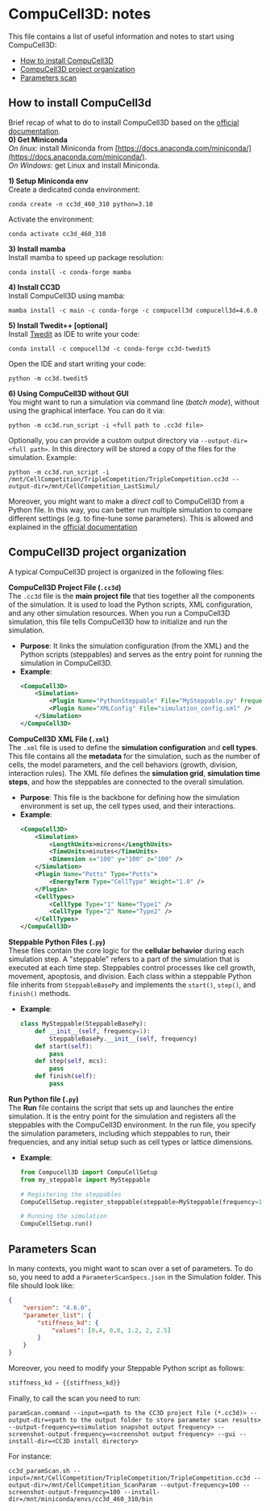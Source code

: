 # CompuCell3D: notes
This file contains a list of useful information and notes to start using CompuCell3D:
- [How to install CompuCell3D](#how-to-install-compucell3d)
- [CompuCell3D project organization](#compucell3d-project-organization)
- [Parameters scan](#parameters-scan)

## How to install CompuCell3d
Brief recap of what to do to install CompuCell3D based on the [official documentation](https://compucell3d.org/SrcBin). <br>
**0) Get Miniconda** <br>
*On linux:* install Miniconda from [https://docs.anaconda.com/miniconda/](https://docs.anaconda.com/miniconda/). <br>
*On Windows:* get Linux and install Miniconda. <br>

**1) Setup Miniconda env** <br>
Create a dedicated conda environment:
```
conda create -n cc3d_460_310 python=3.10
```
Activate the environment: <br>
```
conda activate cc3d_460_310 
```

**3) Install mamba** <br>
Install mamba to speed up package resolution:
```
conda install -c conda-forge mamba
```

**4) Install CC3D** <br>
Install CompuCell3D using mamba:
```
mamba install -c main -c conda-forge -c compucell3d compucell3d=4.6.0 
```

**5) Install Twedit++ [optional]** <br>
Install [Twedit](https://github.com/CompuCell3D/cc3d-twedit5) as IDE to write your code:
```
conda install -c compucell3d -c conda-forge cc3d-twedit5
```
Open the IDE and start writing your code:
```
python -m cc3d.twedit5
```

**6) Using CompuCell3D without GUI** <br>
You might want to run a simulation via command line (*batch mode*), without using the graphical interface. You can do it via:
```
python -m cc3d.run_script -i <full path to .cc3d file>
```
Optionally, you can provide a custom output directory via `--output-dir=<full path>`. In this directory will be stored a copy of the files for the simulation. Example: 
```
python -m cc3d.run_script -i /mnt/CellCompetition/TripleCompetition/TripleCompetition.cc3d --output-dir=/mnt/CellCompetition_LastSimul/
```
Moreover, you might want to make a *direct call* to CompuCell3D from a Python file. In this way, you can better run multiple simulation to compare different settings (e.g. to fine-tune some parameters). This is allowed and explained in the [official documentation](https://compucell3dreferencemanual.readthedocs.io/en/latest/calling_cc3d_directly_from_python.html)


## CompuCell3D project organization
A typical CompuCell3D project is organized in the following files: <br>

**CompuCell3D Project File (`.cc3d`)** <br>
The `.cc3d` file is the **main project file** that ties together all the components of the simulation. It is used to load the Python scripts, XML configuration, and any other simulation resources. When you run a CompuCell3D simulation, this file tells CompuCell3D how to initialize and run the simulation.
- **Purpose**: It links the simulation configuration (from the XML) and the Python scripts (steppables) and serves as the entry point for running the simulation in CompuCell3D.
- **Example**:
    ```xml
    <CompuCell3D>
        <Simulation>
            <Plugin Name="PythonSteppable" File="MySteppable.py" Frequency="10" />
            <Plugin Name="XMLConfig" File="simulation_config.xml" />
        </Simulation>
    </CompuCell3D>
    ```

**CompuCell3D XML File (`.xml`)** <br>
The `.xml` file is used to define the **simulation configuration** and **cell types**. This file contains all the **metadata** for the simulation, such as the number of cells, the model parameters, and the cell behaviors (growth, division, interaction rules). The XML file defines the **simulation grid**, **simulation time steps**, and how the steppables are connected to the overall simulation.
- **Purpose**: This file is the backbone for defining how the simulation environment is set up, the cell types used, and their interactions.
- **Example**:
    ```xml
    <CompuCell3D>
        <Simulation>
            <LengthUnits>microns</LengthUnits>
            <TimeUnits>minutes</TimeUnits>
            <Dimension x="100" y="100" z="100" />
        </Simulation>
        <Plugin Name="Potts" Type="Potts">
            <EnergyTerm Type="CellType" Weight="1.0" />
        </Plugin>
        <CellTypes>
            <CellType Type="1" Name="Type1" />
            <CellType Type="2" Name="Type2" />
        </CellTypes>
    </CompuCell3D>
    ```

**Steppable Python Files (`.py`)** <br>
These files contain the core logic for the **cellular behavior** during each simulation step. A "steppable" refers to a part of the simulation that is executed at each time step. Steppables control processes like cell growth, movement, apoptosis, and division. Each class within a steppable Python file inherits from `SteppableBasePy` and implements the `start()`, `step()`, and `finish()` methods.
- **Example**:
    ```python
    class MySteppable(SteppableBasePy):
        def __init__(self, frequency=1):
            SteppableBasePy.__init__(self, frequency)
        def start(self):
            pass
        def step(self, mcs):
            pass 
        def finish(self):
            pass
    ```

**Run Python file (`.py`)** <br>
The **Run** file contains the script that sets up and launches the entire simulation. It is the entry point for the simulation and registers all the steppables with the CompuCell3D environment. In the run file, you specify the simulation parameters, including which steppables to run, their frequencies, and any initial setup such as cell types or lattice dimensions.
- **Example**:
    ```python
    from Compucell3D import CompuCellSetup
    from my_steppable import MySteppable

    # Registering the steppables
    CompuCellSetup.register_steppable(steppable=MySteppable(frequency=10))

    # Running the simulation
    CompuCellSetup.run()
    ```

## Parameters Scan
In many contexts, you might want to scan over a set of parameters. To do so, you need to add a `ParameterScanSpecs.json` in the Simulation folder. This file should look like:
```json
{
    "version": "4.6.0",
    "parameter_list": {
        "stiffness_kd": {
            "values": [0.4, 0.8, 1.2, 2, 2.5]
        }
    }
}
```
Moreover, you need to modify your Steppable Python script as follows:
```python
stiffness_kd = {{stiffness_kd}}
```
Finally, to call the scan you need to run:
```
paramScan.command --input=<path to the CC3D project file (*.cc3d)> --output-dir=<path to the output folder to store parameter scan results> --output-frequency=<simulation snapshot output frequency> --screenshot-output-frequency=<screenshot output frequency> --gui --install-dir=<CC3D install directory>
```
For instance:
```
cc3d_paramScan.sh --input=/mnt/CellCompetition/TripleCompetition/TripleCompetition.cc3d --output-dir=/mnt/CellCompetition_ScanParam --output-frequency=100 --screenshot-output-frequency=100 --install-dir=/mnt/miniconda/envs/cc3d_460_310/bin
```
